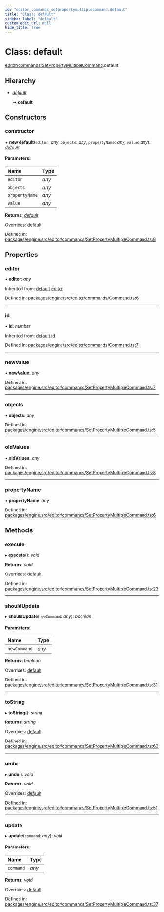 ```yaml
---
id: "editor_commands_setpropertymultiplecommand.default"
title: "Class: default"
sidebar_label: "default"
custom_edit_url: null
hide_title: true
---
```


# Class: default

[editor/commands/SetPropertyMultipleCommand](../modules/editor_commands_setpropertymultiplecommand.md).default

## Hierarchy

* [*default*](editor_commands_command.default.md)

  ↳ **default**

## Constructors

### constructor

\+ **new default**(`editor`: *any*, `objects`: *any*, `propertyName`: *any*, `value`: *any*): [*default*](editor_commands_setpropertymultiplecommand.default.md)

#### Parameters:

Name | Type |
:------ | :------ |
`editor` | *any* |
`objects` | *any* |
`propertyName` | *any* |
`value` | *any* |

**Returns:** [*default*](editor_commands_setpropertymultiplecommand.default.md)

Overrides: [default](editor_commands_command.default.md)

Defined in: [packages/engine/src/editor/commands/SetPropertyMultipleCommand.ts:8](https://github.com/xr3ngine/xr3ngine/blob/716a06460/packages/engine/src/editor/commands/SetPropertyMultipleCommand.ts#L8)

## Properties

### editor

• **editor**: *any*

Inherited from: [default](editor_commands_command.default.md).[editor](editor_commands_command.default.md#editor)

Defined in: [packages/engine/src/editor/commands/Command.ts:6](https://github.com/xr3ngine/xr3ngine/blob/716a06460/packages/engine/src/editor/commands/Command.ts#L6)

___

### id

• **id**: *number*

Inherited from: [default](editor_commands_command.default.md).[id](editor_commands_command.default.md#id)

Defined in: [packages/engine/src/editor/commands/Command.ts:7](https://github.com/xr3ngine/xr3ngine/blob/716a06460/packages/engine/src/editor/commands/Command.ts#L7)

___

### newValue

• **newValue**: *any*

Defined in: [packages/engine/src/editor/commands/SetPropertyMultipleCommand.ts:7](https://github.com/xr3ngine/xr3ngine/blob/716a06460/packages/engine/src/editor/commands/SetPropertyMultipleCommand.ts#L7)

___

### objects

• **objects**: *any*

Defined in: [packages/engine/src/editor/commands/SetPropertyMultipleCommand.ts:5](https://github.com/xr3ngine/xr3ngine/blob/716a06460/packages/engine/src/editor/commands/SetPropertyMultipleCommand.ts#L5)

___

### oldValues

• **oldValues**: *any*

Defined in: [packages/engine/src/editor/commands/SetPropertyMultipleCommand.ts:8](https://github.com/xr3ngine/xr3ngine/blob/716a06460/packages/engine/src/editor/commands/SetPropertyMultipleCommand.ts#L8)

___

### propertyName

• **propertyName**: *any*

Defined in: [packages/engine/src/editor/commands/SetPropertyMultipleCommand.ts:6](https://github.com/xr3ngine/xr3ngine/blob/716a06460/packages/engine/src/editor/commands/SetPropertyMultipleCommand.ts#L6)

## Methods

### execute

▸ **execute**(): *void*

**Returns:** *void*

Overrides: [default](editor_commands_command.default.md)

Defined in: [packages/engine/src/editor/commands/SetPropertyMultipleCommand.ts:23](https://github.com/xr3ngine/xr3ngine/blob/716a06460/packages/engine/src/editor/commands/SetPropertyMultipleCommand.ts#L23)

___

### shouldUpdate

▸ **shouldUpdate**(`newCommand`: *any*): *boolean*

#### Parameters:

Name | Type |
:------ | :------ |
`newCommand` | *any* |

**Returns:** *boolean*

Overrides: [default](editor_commands_command.default.md)

Defined in: [packages/engine/src/editor/commands/SetPropertyMultipleCommand.ts:31](https://github.com/xr3ngine/xr3ngine/blob/716a06460/packages/engine/src/editor/commands/SetPropertyMultipleCommand.ts#L31)

___

### toString

▸ **toString**(): *string*

**Returns:** *string*

Overrides: [default](editor_commands_command.default.md)

Defined in: [packages/engine/src/editor/commands/SetPropertyMultipleCommand.ts:63](https://github.com/xr3ngine/xr3ngine/blob/716a06460/packages/engine/src/editor/commands/SetPropertyMultipleCommand.ts#L63)

___

### undo

▸ **undo**(): *void*

**Returns:** *void*

Overrides: [default](editor_commands_command.default.md)

Defined in: [packages/engine/src/editor/commands/SetPropertyMultipleCommand.ts:51](https://github.com/xr3ngine/xr3ngine/blob/716a06460/packages/engine/src/editor/commands/SetPropertyMultipleCommand.ts#L51)

___

### update

▸ **update**(`command`: *any*): *void*

#### Parameters:

Name | Type |
:------ | :------ |
`command` | *any* |

**Returns:** *void*

Overrides: [default](editor_commands_command.default.md)

Defined in: [packages/engine/src/editor/commands/SetPropertyMultipleCommand.ts:37](https://github.com/xr3ngine/xr3ngine/blob/716a06460/packages/engine/src/editor/commands/SetPropertyMultipleCommand.ts#L37)
